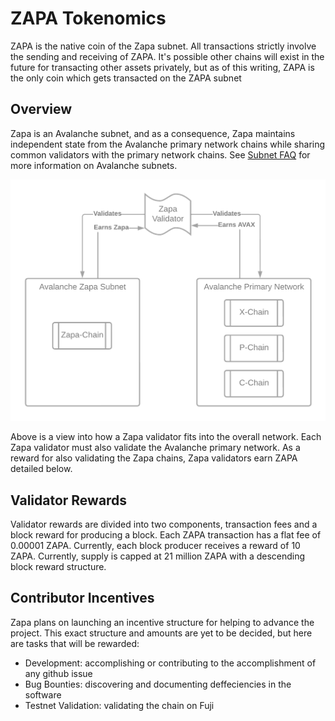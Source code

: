 # ZAPA Tokenomics

ZAPA is the native coin of the Zapa subnet. All transactions strictly involve the sending and receiving of ZAPA. 
It's possible other chains will exist in the future for transacting other assets privately, but as of this writing,
ZAPA is the only coin which gets transacted on the ZAPA subnet

## Overview

Zapa is an Avalanche subnet, and as a consequence, Zapa maintains independent state from the Avalanche primary network chains while sharing common validators with 
the primary network chains. See [Subnet FAQ](https://support.avax.network/en/articles/6158840-subnet-faq) for more information on Avalanche subnets.

![Validator](./validator.png)

Above is a view into how a Zapa validator fits into the overall network. Each Zapa validator must also validate the Avalanche primary network. As a reward
for also validating the Zapa chains, Zapa validators earn ZAPA detailed below.

## Validator Rewards

Validator rewards are divided into two components, transaction fees and a block reward for producing a block. Each ZAPA transaction has a flat fee of 0.00001 ZAPA. Currently, each
block producer receives a reward of 10 ZAPA. Currently, supply is capped at 21 million ZAPA with a descending block reward structure. 

## Contributor Incentives

Zapa plans on launching an incentive structure for helping to advance the project. This exact structure and amounts are yet to be decided, but here
are tasks that will be rewarded:

- Development: accomplishing or contributing to the accomplishment of any github issue
- Bug Bounties: discovering and documenting deffeciencies in the software
- Testnet Validation: validating the chain on Fuji
